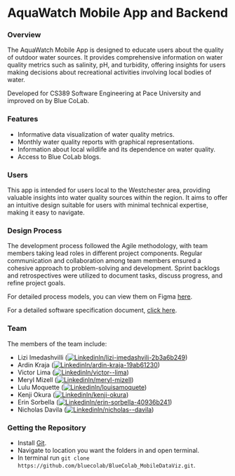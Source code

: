 # AquaWatch Mobile App and Backend
### Overview
The AquaWatch Mobile App is designed to educate users about the quality of outdoor water sources. It provides comprehensive information on water quality metrics such as salinity, pH, and turbidity, offering insights for users making decisions about recreational activities involving local bodies of water.

Developed for CS389 Software Engineering at Pace University and improved on by Blue CoLab.

### Features
- Informative data visualization of water quality metrics.
- Monthly water quality reports with graphical representations.
- Information about local wildlife and its dependence on water quality.
- Access to Blue CoLab blogs.

### Users
This app is intended for users local to the Westchester area, providing valuable insights into water quality sources within the region. It aims to offer an intuitive design suitable for users with minimal technical expertise, making it easy to navigate.

### Design Process
The development process followed the Agile methodology, with team members taking lead roles in different project components. Regular communication and collaboration among team members ensured a cohesive approach to problem-solving and development. Sprint backlogs and retrospectives were utilized to document tasks, discuss progress, and refine project goals.

For detailed process models, you can view them on Figma [here](https://www.figma.com/file/uJjPdsJa7TlWOKbDHLzF6J/Aqua-Watch-Mobile-Process-Models?type=whiteboard&node-id=603%3A139&t=85cESlU5WJ58xvd3-1).

For a detailed software specification document, [click here](https://docs.google.com/document/d/1jLOfLNpO9n5WtAkfG0nEC0G0osjd11xt/edit?usp=sharing&ouid=111444997732881039746&rtpof=true&sd=true).

### Team
The members of the team include:
 - Lizi Imedashvilli ([![Linkedin](https://i.stack.imgur.com/gVE0j.png)ln/lizi-imedashvili-2b3a6b249](https://www.linkedin.com/in/lizi-imedashvili-2b3a6b249/))
 - Ardin Kraja ([![Linkedin](https://i.stack.imgur.com/gVE0j.png)ln/ardin-kraja-19ab61230](https://www.linkedin.com/in/ardin-kraja-19ab61230/))
 - Victor Lima ([![Linkedin](https://i.stack.imgur.com/gVE0j.png)ln/victor--lima](https://www.linkedin.com/in/victor--lima/))
 - Meryl Mizell ([![Linkedin](https://i.stack.imgur.com/gVE0j.png)ln/meryl-mizell](https://www.linkedin.com/in/meryl-mizell/))
 - Lulu Moquette ([![Linkedin](https://i.stack.imgur.com/gVE0j.png)ln/louisamoquete](https://www.linkedin.com/in/louisamoquete/))
 - Kenji Okura ([![Linkedin](https://i.stack.imgur.com/gVE0j.png)ln/kenji-okura](https://www.linkedin.com/in/kenji-okura/))
 - Erin Sorbella ([![Linkedin](https://i.stack.imgur.com/gVE0j.png)ln/erin-sorbella-40936b241](https://www.linkedin.com/in/erin-sorbella-40936b241/))
 - Nicholas Davila ([![Linkedin](https://i.stack.imgur.com/gVE0j.png)ln/nicholas--davila](https://www.linkedin.com/in/nicholas--davila/))

### Getting the Repository
- Install [Git](https://git-scm.com/).
- Navigate to location you want the folders in and open terminal.
- In terminal run `git clone https://github.com/bluecolab/BlueColab_MobileDataViz.git`.
